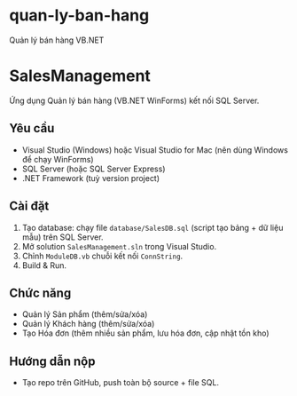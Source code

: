 # quan-ly-ban-hang
Quản lý bán hàng VB.NET
# SalesManagement
Ứng dụng Quản lý bán hàng (VB.NET WinForms) kết nối SQL Server.

## Yêu cầu
- Visual Studio (Windows) hoặc Visual Studio for Mac (nên dùng Windows để chạy WinForms)
- SQL Server (hoặc SQL Server Express)
- .NET Framework (tuỳ version project)

## Cài đặt
1. Tạo database: chạy file `database/SalesDB.sql` (script tạo bảng + dữ liệu mẫu) trên SQL Server.
2. Mở solution `SalesManagement.sln` trong Visual Studio.
3. Chỉnh `ModuleDB.vb` chuỗi kết nối `ConnString`.
4. Build & Run.

## Chức năng
- Quản lý Sản phẩm (thêm/sửa/xóa)
- Quản lý Khách hàng (thêm/sửa/xóa)
- Tạo Hóa đơn (thêm nhiều sản phẩm, lưu hóa đơn, cập nhật tồn kho)

## Hướng dẫn nộp
- Tạo repo trên GitHub, push toàn bộ source + file SQL.
